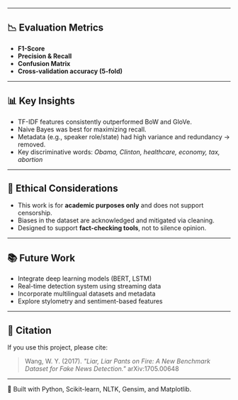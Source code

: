 
---

## 📉 Evaluation Metrics

- **F1-Score**
- **Precision & Recall**
- **Confusion Matrix**
- **Cross-validation accuracy (5-fold)**

---

## 📊 Key Insights

- TF-IDF features consistently outperformed BoW and GloVe.
- Naive Bayes was best for maximizing recall.
- Metadata (e.g., speaker role/state) had high variance and redundancy → removed.
- Key discriminative words: *Obama, Clinton, healthcare, economy, tax, abortion*

---

## 🔐 Ethical Considerations

- This work is for **academic purposes only** and does not support censorship.
- Biases in the dataset are acknowledged and mitigated via cleaning.
- Designed to support **fact-checking tools**, not to silence opinion.

---

## 📚 Future Work

- Integrate deep learning models (BERT, LSTM)
- Real-time detection system using streaming data
- Incorporate multilingual datasets and metadata
- Explore stylometry and sentiment-based features

---

## 📜 Citation

If you use this project, please cite:

> Wang, W. Y. (2017). *"Liar, Liar Pants on Fire: A New Benchmark Dataset for Fake News Detection."* arXiv:1705.00648

---


🧠 Built with Python, Scikit-learn, NLTK, Gensim, and Matplotlib.
